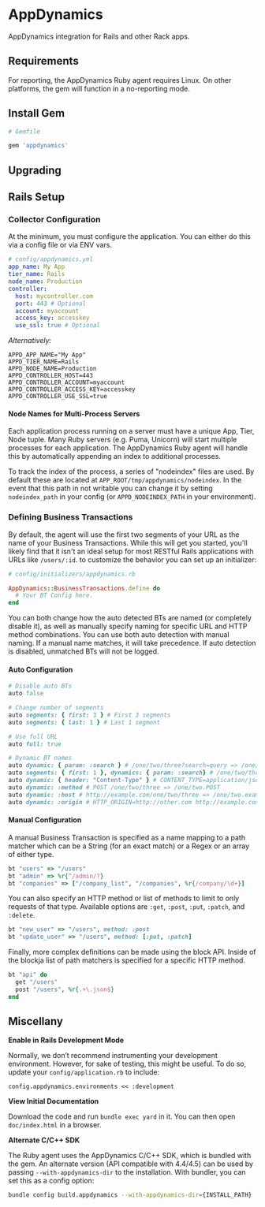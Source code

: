 # AppDynamics

AppDynamics integration for Rails and other Rack apps.

## Requirements

For reporting, the AppDynamics Ruby agent requires Linux. On other platforms, the gem
will function in a no-reporting mode.

## Install Gem

```rb
# Gemfile

gem 'appdynamics'
```

## Upgrading

## Rails Setup

### Collector Configuration

At the minimum, you must configure the application. You can either do this via a config file or via ENV vars.

```yml
# config/appdynamics.yml
app_name: My App
tier_name: Rails
node_name: Production
controller:
  host: mycontroller.com
  port: 443 # Optional
  account: myaccount
  access_key: accesskey
  use_ssl: true # Optional
```
_Alternatively:_

```
APPD_APP_NAME="My App"
APPD_TIER_NAME=Rails
APPD_NODE_NAME=Production
APPD_CONTROLLER_HOST=443
APPD_CONTROLLER_ACCOUNT=myaccount
APPD_CONTROLLER_ACCESS_KEY=accesskey
APPD_CONTROLLER_USE_SSL=true
```

#### Node Names for Multi-Process Servers

Each application process running on a server must have a unique App, Tier, Node tuple. Many Ruby servers (e.g. Puma, Unicorn) will start multiple processes for each application. The  AppDynamics Ruby agent will handle this by automatically appending an index to additional processes.

To track the index of the process, a series of "nodeindex" files are used. By default these are located at `APP_ROOT/tmp/appdynamics/nodeindex`. In the event that this path in not writable you can change it by setting `nodeindex_path` in your config (or `APPD_NODEINDEX_PATH` in your environment).

### Defining Business Transactions

By default, the agent will use the first two segments of your URL as the name of your Business Transactions. While this will
get you started, you'll likely find that it isn't an ideal setup for most RESTful Rails applications with URLs like `/users/:id`.
to customize the behavior you can set up an initializer:

```rb
# config/initializers/appdynamics.rb

AppDynamics::BusinessTransactions.define do
  # Your BT Config here.
end
```

You can both change how the auto detected BTs are named (or completely disable it), as well as manually specify naming for specific URL
and HTTP method combinations. You can use both auto detection with manual naming. If a manual name matches, it will take precedence.
If auto detection is disabled, unmatched BTs will not be logged.

#### Auto Configuration

```rb
# Disable auto BTs
auto false

# Change number of segments
auto segments: { first: 3 } # First 3 segments
auto segments: { last: 1 } # Last 1 segment

# Use full URL
auto full: true

# Dynamic BT names
auto dynamic: { param: :search } # /one/two/three?search=query => /one/two.query
auto segments: { first: 1 }, dynamics: { param: :search} # /one/two/three?search=query => /one.query
auto dynamic: { header: "Content-Type" } # CONTENT_TYPE=application/json /one/two/three.json => /one/two.application/json
auto dynamic: :method # POST /one/two/three => /one/two.POST
auto dynamic: :host # http://example.com/one/two/three => /one/two.example.com
auto dynamic: :origin # HTTP_ORIGIN=http://other.com http://example.com/one/two/three => /one/two.other.com
```

#### Manual Configuration

A manual Business Transaction is specified as a name mapping to a path matcher which can
be a String (for an exact match) or a Regex or an array of either type.

```rb
bt "users" => "/users"
bt "admin" => %r{^/admin/?}
bt "companies" => ["/company_list", "/companies", %r{/company/\d+}]
```

You can also specify an HTTP method or list of methods to limit to only requests
of that type. Available options are `:get`, `:post`, `:put`, `:patch`, and `:delete`.

```rb
bt "new_user" => "/users", method: :post
bt "update_user" => "/users", method: [:put, :patch]
```
Finally, more complex definitions can be made using the block API. Inside of the blockja list of path matchers is specified for a specific HTTP method.

```rb
bt "api" do
  get "/users"
  post "/users", %r{.+\.json$}
end
```

## Miscellany

**Enable in Rails Development Mode**

Normally, we don’t recommend instrumenting your development environment. However, for sake of testing, this might be useful. To do so, update your `config/application.rb` to include:

`config.appdynamics.environments << :development`

**View Initial Documentation**

Download the code and run `bundle exec yard` in it. You can then open `doc/index.html` in a browser.

**Alternate C/C++ SDK**

The Ruby agent uses the AppDynamics C/C++ SDK, which is bundled with the gem. An alternate version (API compatible with 4.4/4.5) can be used by passing `--with-appdynamics-dir` to the installation. With bundler, you can set this as a config option:

```sh
bundle config build.appdynamics --with-appdynamics-dir={INSTALL_PATH}
```
